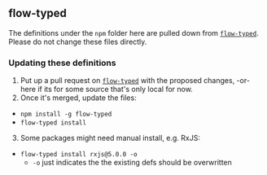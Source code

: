 ## flow-typed

The definitions under the `npm` folder here are pulled down from
[`flow-typed`](https://github.com/flowtype/flow-typed). Please do not change these files directly.

### Updating these definitions

1. Put up a pull request on [`flow-typed`](https://github.com/flowtype/flow-typed) with the proposed changes, -or- here if its for some source that's only local for now.
2. Once it's merged, update the files:
  - `npm install -g flow-typed`
  - `flow-typed install`
3. Some packages might need manual install, e.g. RxJS:
  - `flow-typed install rxjs@5.0.0 -o`
    - `-o` just indicates the the existing defs should be overwritten

